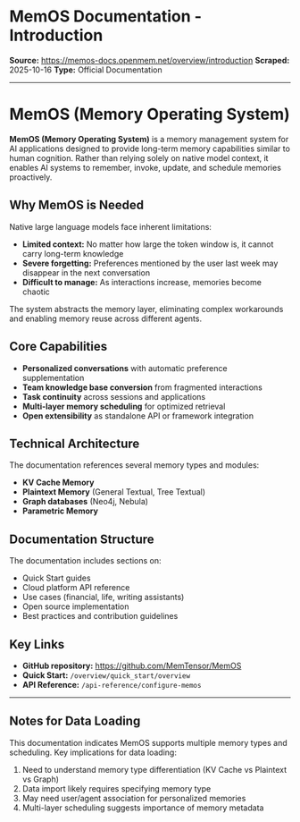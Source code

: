 # MemOS Documentation - Introduction

**Source:** https://memos-docs.openmem.net/overview/introduction
**Scraped:** 2025-10-16
**Type:** Official Documentation

---

# MemOS (Memory Operating System)

**MemOS (Memory Operating System)** is a memory management system for AI applications designed to provide long-term memory capabilities similar to human cognition. Rather than relying solely on native model context, it enables AI systems to remember, invoke, update, and schedule memories proactively.

## Why MemOS is Needed

Native large language models face inherent limitations:
- **Limited context:** No matter how large the token window is, it cannot carry long-term knowledge
- **Severe forgetting:** Preferences mentioned by the user last week may disappear in the next conversation
- **Difficult to manage:** As interactions increase, memories become chaotic

The system abstracts the memory layer, eliminating complex workarounds and enabling memory reuse across different agents.

## Core Capabilities

- **Personalized conversations** with automatic preference supplementation
- **Team knowledge base conversion** from fragmented interactions
- **Task continuity** across sessions and applications
- **Multi-layer memory scheduling** for optimized retrieval
- **Open extensibility** as standalone API or framework integration

## Technical Architecture

The documentation references several memory types and modules:
- **KV Cache Memory**
- **Plaintext Memory** (General Textual, Tree Textual)
- **Graph databases** (Neo4j, Nebula)
- **Parametric Memory**

## Documentation Structure

The documentation includes sections on:
- Quick Start guides
- Cloud platform API reference
- Use cases (financial, life, writing assistants)
- Open source implementation
- Best practices and contribution guidelines

## Key Links

- **GitHub repository:** https://github.com/MemTensor/MemOS
- **Quick Start:** `/overview/quick_start/overview`
- **API Reference:** `/api-reference/configure-memos`

---

## Notes for Data Loading

This documentation indicates MemOS supports multiple memory types and scheduling. Key implications for data loading:
1. Need to understand memory type differentiation (KV Cache vs Plaintext vs Graph)
2. Data import likely requires specifying memory type
3. May need user/agent association for personalized memories
4. Multi-layer scheduling suggests importance of memory metadata
